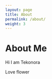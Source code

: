 ```yaml
---
layout: page
title: About
permalink: /about/
weight: 3
---
```


# **About Me**

Hi I am Tekonora

Love flower 

